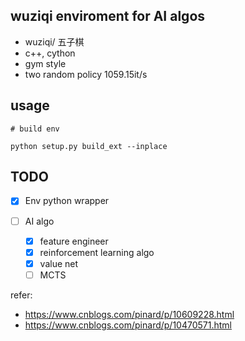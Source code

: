 ## wuziqi enviroment for AI algos

- wuziqi/ 五子棋
- c++, cython
- gym style
- two random policy 1059.15it/s

## usage
```
# build env

python setup.py build_ext --inplace

```


## TODO
- [x] Env python  wrapper  

- [ ] AI algo
    - [x] feature engineer
    - [x] reinforcement learning algo 
    - [x] value net
    - [ ] MCTS

refer:

- https://www.cnblogs.com/pinard/p/10609228.html
- https://www.cnblogs.com/pinard/p/10470571.html